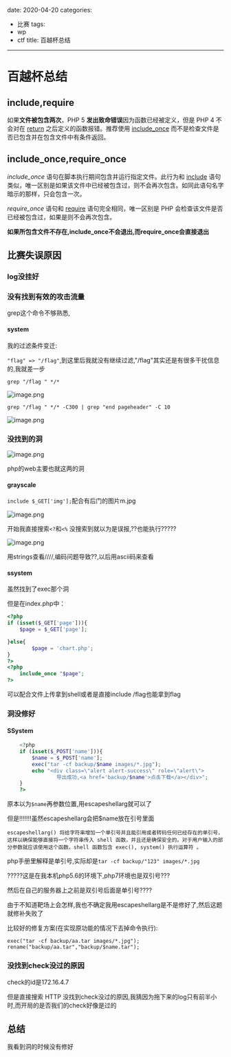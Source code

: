 date: 2020-04-20
categories:
- 比赛
tags:
- wp
- ctf
title: 百越杯总结
---
# 百越杯总结



## include,require

如果**文件被包含两次**，PHP 5   **发出致命错误**因为函数已经被定义，但是 PHP 4 不会对在   [return](mk:@MSITStore:D:\ctf\手册\php_manual_zh.chm::/res/function.return.html) 之后定义的函数报错。推荐使用   [include_once](mk:@MSITStore:D:\ctf\手册\php_manual_zh.chm::/res/function.include-once.html) 而不是检查文件是否已包含并在包含文件中有条件返回。 

## include_once,require_once



*include_once* 语句在脚本执行期间包含并运行指定文件。此行为和   [include](mk:@MSITStore:D:\ctf\手册\php_manual_zh.chm::/res/function.include.html)   语句类似，唯一区别是如果该文件中已经被包含过，则不会再次包含。如同此语句名字暗示的那样，只会包含一次。

*require_once* 语句和 [require](mk:@MSITStore:D:\ctf\手册\php_manual_zh.chm::/res/function.require.html)   语句完全相同，唯一区别是 PHP 会检查该文件是否已经被包含过，如果是则不会再次包含。 

**如果所包含文件不存在,include_once不会退出,而require_once会直接退出**

## 比赛失误原因

### log没挂好







### 没有找到有效的攻击流量



grep这个命令不够熟悉,



#### system

我的过滤条件变迁:

`"flag" => "/flag"`,到这里后我就没有继续过滤,"/flag"其实还是有很多干扰信息的,我就差一步



`grep "/flag " */* `

![image.png](http://ww1.sinaimg.cn/large/006pWR9agy1g91fl7ptrij30k20arac7.jpg)



`grep "/flag " */* -C300 | grep "end pageheader" -C 10`

![image.png](http://ww1.sinaimg.cn/large/006pWR9agy1g91fk6h3jxj30oa05cdfx.jpg)





### 没找到的洞

![image.png](http://ww1.sinaimg.cn/large/006pWR9agy1g91c2qcxxyj30pl01vdgk.jpg)

php的web主要也就这两的洞

#### grayscale

`include $_GET['img'];`配合有后门的图片m.jpg

![image.png](http://ww1.sinaimg.cn/large/006pWR9agy1g91c4zci7cj30f001g3yg.jpg)

开始我直接搜索`<?`和`<%` 没搜索到就以为是误报,??也能执行?????

![image.png](http://ww1.sinaimg.cn/large/006pWR9agy1g91c93p00wj307100zjr6.jpg)

用strings查看////,编码问题导致??,以后用ascii码来查看



#### ssystem

虽然找到了exec那个洞

但是在index.php中：

```php
<?php
if (isset($_GET['page'])){
    $page = $_GET['page'];

}else{
        $page = 'chart.php';
}
?>
<?php
	include_once "$page";
?>
```

可以配合文件上传拿到shell或者是直接include /flag也能拿到flag





### 洞没修好

#### SSystem

```php
    <?php
    if (isset($_POST['name'])){
        $name = $_POST['name'];
        exec("tar -cf backup/$name images/*.jpg");
        echo "<div class=\"alert alert-success\" role=\"alert\">
                导出成功,<a href='backup/$name'>点击下载</a></div>";
    }
    ?>
```



原本以为`$name`再参数位置,用escapeshellarg就可以了

但是!!!!!!!虽然escapeshellarg会把$name放在引号里面

```
escapeshellarg() 将给字符串增加一个单引号并且能引用或者转码任何已经存在的单引号，这样以确保能够直接将一个字符串传入 shell 函数，并且还是确保安全的。对于用户输入的部分参数就应该使用这个函数。shell 函数包含 exec(), system() 执行运算符 。 
```

php手册里解释是单引号,实际却是` tar -cf backup/"123" images/*.jpg `

?????这是在我本机php5.6的环境下,php7环境也是双引号???

然后在自己的服务器上之前是双引号后面是单引号????

由于不知道靶场上会怎样,我也不确定我用escapeshellarg是不是修好了,然后这题就修补失败了





比较好的修复方案(在实现原功能的情况下去掉命令执行):

```
exec("tar -cf backup/aa.tar images/*.jpg");
rename("backup/aa.tar","backup/$name.tar");
```





### 没找到check没过的原因

check的id是172.16.4.7

但是直接搜索 HTTP 没找到check没过的原因,我猜因为拖下来的log只有前半小时,而开局的是否我们的check好像是过的



## 总结

我看到洞的时候没有修好

 